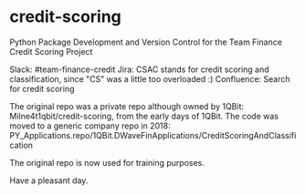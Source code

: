 # credit-scoring
Python Package Development and Version Control for the Team Finance Credit Scoring Project

Slack:       #team-finance-credit
Jira:        CSAC    stands for credit scoring and classification, since "CS" was a little too overloaded :)
Confluence:  Search for credit scoring

The original repo was a private repo although owned by 1QBit:  Milne4t1qbit/credit-scoring, from the early days of 1QBit.
The code was moved to a generic company repo in 2018: PY_Applications.repo/1QBit.DWaveFinApplications/CreditScoringAndClassification

The original repo is now used for training purposes.

Have a pleasant day.
